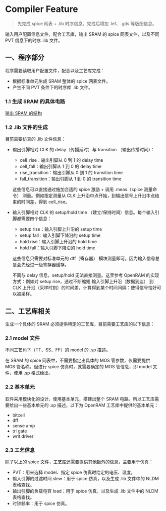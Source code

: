 #  Compiler Feature

> 先完成 spice 网表 + .lib 时序信息。完成后增加 .lef、.gds 等版图信息。

输入用户配置信息文件，配合工艺库，输出 SRAM 的 spice 网表文件，以及不同 PVT 信息下的时序 .lib 文件。



## 一、程序部分

程序需要读取用户配置文件，配合以及工艺库完成：

- 根据标准单元生成 SRAM 整体的 spice 网表文件。
- 产生不同 PVT 条件下的时序库 .lib 文件。

### 1.1 生成 SRAM 的具体电路

[输出 SRAM 的结构](./sram-circuit/SRAM电路实现.md)

### 1.2 .lib 文件的生成

目前需要仿真的 .lib 文件信息：

- 输出引脚相对 CLK 的 delay（传播延时）与 transition （输出传播时间）：

  - cell_rise：输出引脚从 0 到 1 的 delay time
  - cell_fall：输出引脚从 1 到 0 的 delay time
  - rise_transition：输出引脚从 0 到 1 的 transition time
  - fall_transition：输出引脚从 1 到 0 的  transition time

  这些信息可以直接通过施加合适的 spice 激励 + 调用 .meas（spice 测量命令） 测量。例如指定测量从 CLK 上升沿中点开始，到输出信号上升沿中点结束的时间差，得到 cell_rise。

- 输入引脚相对 CLK 的 setup/hold time （建立/保持时间）信息。每个输入引脚都需要四个信息：

  - setup rise：输入引脚上升沿的 setup time
  - setup fall：输入引脚下降沿的 setup time
  - hold rise：输入引脚上升沿的 hold time
  - hold fall：输入引脚下降沿的 hold time

  这些信息只需要对标准单元的 dff（寄存器） 模块测量即可。因为输入信号总是会先经过一级寄存器缓存。

  不同与 delay 信息，setup/hold 无法直接测量。这里参考 OpenRAM 的实现方式：例如对 setup rise，通过不断缩短 输入引脚上升沿（数据到达） 到 CLK 上升沿（采样时刻）的时间差，计算得到某个时间间隔：使得信号恰好可以被采样。



## 二、工艺库相关

生成一个具体的 SRAM 必须提供特定的工艺库，目前需要工艺库的以下信息：

### 2.1 model 文件

不同工艺角下（TT、SS、FF）的 model 的 .sp 描述。

在 SRAM 的 spice 网表中，不需要指定出具体的 MOS 管参数，仅需要提供 MOS 管名称。但进行 spice 仿真时，就需要确定的 MOS 管信息，即 model 文件，使用 .sp 格式给出。

### 2.2 基本单元

软件采用模块化的设计，使用基本单元，搭建出整个 SRAM 电路。所以工艺库需要给出一些基本单元的 .sp 描述，以下为 OpenRAM 工艺库中提供的基本单元：

- bitcell
- dff
- sense amp
- tri gate
- writ driver

### 2.3 工艺信息

除了以上的 spice 文件，工艺库还需要提供其他额外的信息，主要用于仿真：

- PVT：用来选择 model、指定 spice 仿真时给定的电压、温度。
- 输入引脚的过渡时间 slew：用于 spice 仿真，以及生成 .lib 文件中的 NLDM 表格查找。
- 输出引脚的负载电容 load：用于 spice 仿真，以及生成 .lib 文件中的 NLDM 表格查找。
- 时钟频率：用于 spice 仿真。

